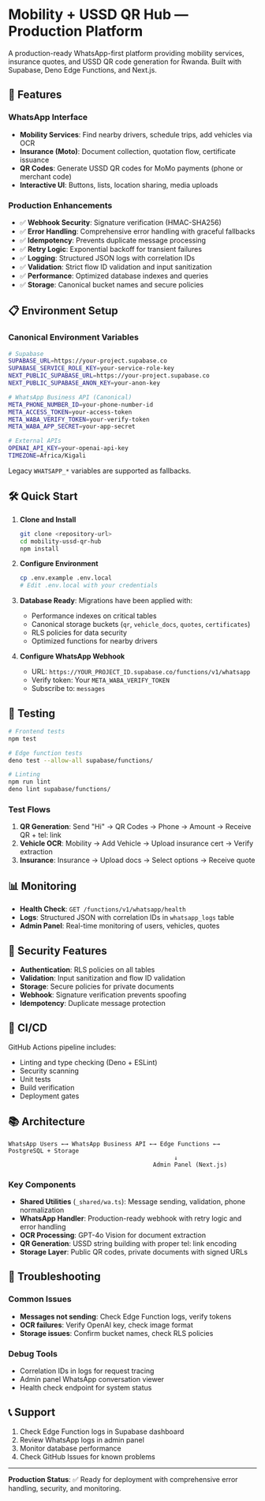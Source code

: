 # Mobility + USSD QR Hub — Production Platform

A production-ready WhatsApp-first platform providing mobility services, insurance quotes, and USSD QR code generation for Rwanda. Built with Supabase, Deno Edge Functions, and Next.js.

## 🚀 Features

### WhatsApp Interface
- **Mobility Services**: Find nearby drivers, schedule trips, add vehicles via OCR
- **Insurance (Moto)**: Document collection, quotation flow, certificate issuance  
- **QR Codes**: Generate USSD QR codes for MoMo payments (phone or merchant code)
- **Interactive UI**: Buttons, lists, location sharing, media uploads

### Production Enhancements
- ✅ **Webhook Security**: Signature verification (HMAC-SHA256)
- ✅ **Error Handling**: Comprehensive error handling with graceful fallbacks
- ✅ **Idempotency**: Prevents duplicate message processing
- ✅ **Retry Logic**: Exponential backoff for transient failures
- ✅ **Logging**: Structured JSON logs with correlation IDs
- ✅ **Validation**: Strict flow ID validation and input sanitization
- ✅ **Performance**: Optimized database indexes and queries
- ✅ **Storage**: Canonical bucket names and secure policies

## 📋 Environment Setup

### Canonical Environment Variables
```bash
# Supabase
SUPABASE_URL=https://your-project.supabase.co
SUPABASE_SERVICE_ROLE_KEY=your-service-role-key
NEXT_PUBLIC_SUPABASE_URL=https://your-project.supabase.co
NEXT_PUBLIC_SUPABASE_ANON_KEY=your-anon-key

# WhatsApp Business API (Canonical)
META_PHONE_NUMBER_ID=your-phone-number-id
META_ACCESS_TOKEN=your-access-token
META_WABA_VERIFY_TOKEN=your-verify-token
META_WABA_APP_SECRET=your-app-secret

# External APIs
OPENAI_API_KEY=your-openai-api-key
TIMEZONE=Africa/Kigali
```

Legacy `WHATSAPP_*` variables are supported as fallbacks.

## 🛠️ Quick Start

1. **Clone and Install**
   ```bash
   git clone <repository-url>
   cd mobility-ussd-qr-hub
   npm install
   ```

2. **Configure Environment**
   ```bash
   cp .env.example .env.local
   # Edit .env.local with your credentials
   ```

3. **Database Ready**: Migrations have been applied with:
   - Performance indexes on critical tables
   - Canonical storage buckets (`qr`, `vehicle_docs`, `quotes`, `certificates`)
   - RLS policies for data security
   - Optimized functions for nearby drivers

4. **Configure WhatsApp Webhook**
   - URL: `https://YOUR_PROJECT_ID.supabase.co/functions/v1/whatsapp`
   - Verify token: Your `META_WABA_VERIFY_TOKEN`
   - Subscribe to: `messages`

## 🧪 Testing

```bash
# Frontend tests
npm test

# Edge function tests  
deno test --allow-all supabase/functions/

# Linting
npm run lint
deno lint supabase/functions/
```

### Test Flows
1. **QR Generation**: Send "Hi" → QR Codes → Phone → Amount → Receive QR + tel: link
2. **Vehicle OCR**: Mobility → Add Vehicle → Upload insurance cert → Verify extraction
3. **Insurance**: Insurance → Upload docs → Select options → Receive quote

## 📊 Monitoring

- **Health Check**: `GET /functions/v1/whatsapp/health`
- **Logs**: Structured JSON with correlation IDs in `whatsapp_logs` table
- **Admin Panel**: Real-time monitoring of users, vehicles, quotes

## 🔐 Security Features

- **Authentication**: RLS policies on all tables
- **Validation**: Input sanitization and flow ID validation  
- **Storage**: Secure policies for private documents
- **Webhook**: Signature verification prevents spoofing
- **Idempotency**: Duplicate message protection

## 🚀 CI/CD

GitHub Actions pipeline includes:
- Linting and type checking (Deno + ESLint)
- Security scanning
- Unit tests
- Build verification
- Deployment gates

## 📚 Architecture

```
WhatsApp Users ←→ WhatsApp Business API ←→ Edge Functions ←→ PostgreSQL + Storage
                                               ↓
                                         Admin Panel (Next.js)
```

### Key Components
- **Shared Utilities** (`_shared/wa.ts`): Message sending, validation, phone normalization
- **WhatsApp Handler**: Production-ready webhook with retry logic and error handling  
- **OCR Processing**: GPT-4o Vision for document extraction
- **QR Generation**: USSD string building with proper tel: link encoding
- **Storage Layer**: Public QR codes, private documents with signed URLs

## 🐛 Troubleshooting

### Common Issues
- **Messages not sending**: Check Edge Function logs, verify tokens
- **OCR failures**: Verify OpenAI key, check image format
- **Storage issues**: Confirm bucket names, check RLS policies

### Debug Tools
- Correlation IDs in logs for request tracing
- Admin panel WhatsApp conversation viewer
- Health check endpoint for system status

## 📞 Support

1. Check Edge Function logs in Supabase dashboard
2. Review WhatsApp logs in admin panel  
3. Monitor database performance
4. Check GitHub Issues for known problems

---

**Production Status**: ✅ Ready for deployment with comprehensive error handling, security, and monitoring.